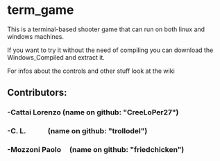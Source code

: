 # term_game

This is a terminal-based shooter game that can run on both linux and windows machines.

If you want to try it without the need of compiling you can download the Windows_Compiled and extract it.

For infos about the controls and other stuff look at the wiki

## Contributors:
### -Cattai Lorenzo     (name on github: "CreeLoPer27")
### -C. L.              (name on github: "trollodel")
### -Mozzoni Paolo      (name on github: "friedchicken")
